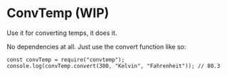 # ConvTemp (WIP)

Use it for converting temps, it does it.

No dependencies at all. Just use the convert function like so:

```nodejs
const convTemp = require("convtemp");
console.log(convTemp.convert(300, "Kelvin", "Fahrenheit")); // 80.3
```
